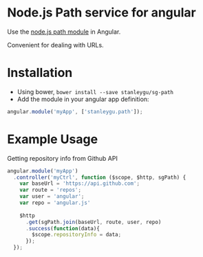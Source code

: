 # Node.js Path service for angular

Use the [node.js path module](http://nodejs.org/api/path.html) in Angular.

Convenient for dealing with URLs.

# Installation

* Using bower, `bower install --save stanleygu/sg-path`
* Add the module in your angular app definition:

```javascript
angular.module('myApp', ['stanleygu.path']);
```

# Example Usage

Getting repository info from Github API

```javascript
angular.module('myApp')
  .controller('myCtrl', function ($scope, $http, sgPath) {
    var baseUrl = 'https://api.github.com';
    var route = 'repos';
    var user = 'angular';
    var repo = 'angular.js'
    
    $http
      .get(sgPath.join(baseUrl, route, user, repo)
      .success(function(data){
        $scope.repositoryInfo = data;
      });
  });
```


